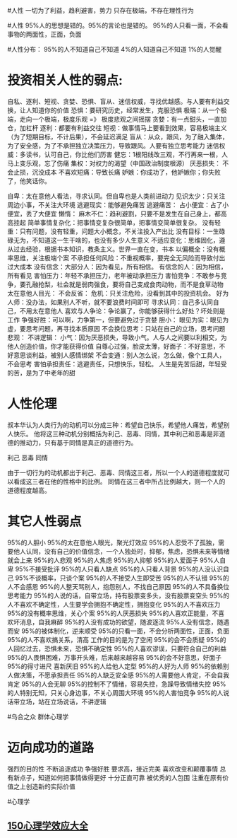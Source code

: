 #人性
一切为了利益，趋利避害，势力
只存在极端，不存在理性行为

#人性
95%人的思想是错的。95%的言论也是错的。
95%的人只看一面，不会看事物的两面性，正面，负面


#人性分布：
95%的人不知道自己不知道
4%的人知道自己不知道
1%的人觉醒

# 投资相关人性的弱点:
自私、逐利、短视、贪婪、恐惧、盲从、迷信权威，寻找优越感。与人要有利益交换，让人知道你的价值
恐惧：要研究历史，经常发生，克服恐惧
极端：从一个极端，走向一个极端，极度乐观 =》 极度悲观之间摇摆
贪婪：有一点甜头，一直加仓，加杠杆
逐利：都要有利益交往
短视：做事情马上要看到效果，容易极端主义（为了短期目标，不计后果），不会延迟满足
盲从：从众，跟风，为了融入集体，为了安全感，为了不承担独立决策压力，导致跟风。人要有独立思考能力
迷信权威：多读书，认可自己，你比他们历害
健忘：1根阳线改三观，不行再来一根，人马上变乐观，忘了伤痛
集权：对权力的渴望（中国政治制度根源）
厌恶损失： 不会止损，沉没成本
不喜欢短痛：导致长痛
妒嫉：你成功了，他妒嫉你；你失败了，他笑话你。

自卑：太在意他人看法，寻求认同。但自卑也是人类前进动力
见识太少：只关注周边小事，不关注大环境
逃避现实：能够避免痛苦
逃避痛苦：
占小便宜：占了小便宜，丢了大便宜
懒惰：
麻木不仁：趋利避割，只要不是发生在自己身上，都高高挂起
简单事情复杂化：把事情变复杂很简单，把事情变简单很复杂。
没有轻重：只有问题，没有轻重，问题大小概念，不关注投入产出比
没有目标：一生碌碌无为，不知道这一生干啥的，也没有多少人生意义
不适应变化：思维固化，遵从过去经验，根据书本知识，教条主义。世界一直在变，书本
以偏概全：没有概率思维，关注极端个案
不承担任何风险：不重视概率，要完全无风险而导致付出过大成本
没有信念：大部分人：因为看见，所有相信。 有信念的人：因为相信，所有看见
害怕压力：年轻不承担压力，老年被动承担压力
害怕竞争：不敢参与竞争，要孔融抢梨，社会就是弱肉强食，要将自己变成食肉动物，而不是食草动物
太在意他人目光：
不会反省：
危机：只关注危险，没看到其中的投资机会。
好为人师：没办法，如果别人不听，就不要浪费时间即可
寻求认同：自己多认同自己，不用太在意他人
喜欢与人争论：争论赢了，你能够获得什么好处？坏处则是工作
争强好胜：可以啊，力争第一，但要避免过于贪婪
胆小：
眼见为实：眼见为虚，要思考问题，再寻找本质原因
不会换位思考：只站在自己的立场，思考问题
悲观：
不讲逻辑：
小气：因为厌恶损失，导致小气。人与人之间要以利相交，为他人创造价值，你才能获得价值
自尊心过强，脸皮太薄，好面子：不好意思，不好意思谈利益，被别人感情绑架
不会变通：别人怎么说，怎么做，像个工具人，不会思考
害怕承担责任：逃避责任，只想快乐，轻松。 人生是先苦后甜，年轻受的苦，是为了中老年的甜




# 人性伦理
叔本华认为人类行为的动机可以分成三种：希望自己快乐，希望他人痛苦，希望别人快乐。
他将这三种动机分别概括为利己、恶毒、同情，其中利己和恶毒是非道德的推动力，只有基于同情是真正的道德行为。

利己
恶毒
同情

由于一切行为的动机都出于利己、恶毒、同情这三者，所以一个人的道德程度就可以看成这三者在他的性格中的比例。
同情在这三者中所占比例越大，则一个人的道德程度越高。

# 其它人性弱点
95%的人胆小
95%的太在意他人眼光，聚光灯效应
95%的人忍受不了孤独，需要他人认同，没有自己的价值信念，一个人独处时，抑郁，焦虑，恐惧未来等情绪就会上来
95%的人悲观
95%的人焦虑
95%的人抑郁
95%的人爱面子
95%人自卑
95%不接受批评
95%的人只看人缺点
95%的人只看人背景
95%的人没认识自己
95%不谈概率，只谈个案
95%的人不接受人生即受苦
95%的人不认错
95%的人不会感恩
95%的人整天骂别人，抱怨别人，不找自己原因
95%的人不具备换位思考能力
95%的人说的话，自带立场，持有股票变多头，没有股票变空头
95%的人不喜欢不确定性，人生要学会拥抱不确定性，拥抱变化
95%的人不喜欢压力
95%的没有概率思维，关心个案
95%的人厌恶损失
95%的人喜欢正能量，不喜欢坏消息，自我麻醉
95%的人没有成功的欲望，随波逐流
95%人没有信念，随遇而安
95%的被体制化，逆来顺受
95%的只看一面，不会分析两面性，正面，负面
95%的人不喜欢搞关系，清高
工作的目的是为了空闲
95%的会不会质疑
95%的人回忆过去，恐惧未来，恐惧不确定性
95%的人喜欢谬误，只要符合自己的利益
95%的人畏惧困难，万事开头难，后来越来越容易
95%的会不好意思，好面子
95%的得寸进尺
喜新厌旧
95%的人给他人定型
95%的人好为人师
95%的依赖别人做决策，不愿承担责任
95%的人缺乏安全感
95%的人需要他人肯定，不会自我肯定
95%的人会无聊
95%的控制不了情绪，容易失控，急躁导致情绪失控
95%的人特别无知，只关心身边事，不关心周围大环境
95%的人害怕竞争
95%的人说话带立场，站在立场说话，不讲逻辑

#乌合之众
群体心理学

# 迈向成功的道路
强烈的目的性
不断追逐成功
争强好胜
要求高，接近完美
喜欢改变和颠覆事情
总有新点子，知道如何把事情做得更好
十分正直可靠
被优秀的人包围
注重在原有价值之上创造新的实际价值

#心理学
## [150心理学效应大全](https://zhuanlan.zhihu.com/p/93430113)



